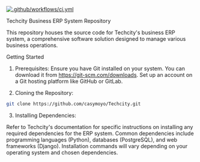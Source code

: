 [![.github/workflows/ci.yml](https://github.com/Pasrsels/techcity-erp/actions/workflows/ci.yml/badge.svg?branch=main)](https://github.com/Pasrsels/techcity-erp/actions/workflows/ci.yml)

Techcity Business ERP System Repository

This repository houses the source code for Techcity's business ERP system, a comprehensive software solution designed to manage various business operations.

Getting Started

1. Prerequisites:
Ensure you have Git installed on your system. You can download it from https://git-scm.com/downloads.
Set up an account on a Git hosting platform like GitHub or GitLab.



3. Cloning the Repository:
```bash
git clone https://github.com/casymoyo/Techcity.git
```
3. Installing Dependencies:

Refer to Techcity's documentation for specific instructions on installing any required dependencies for the ERP system.
Common dependencies include programming languages (Python), databases (PostgreSQL), and web frameworks (Django). Installation commands will vary depending on your operating system and chosen dependencies.
